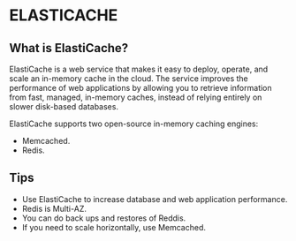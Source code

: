 # ELASTICACHE
## What is ElastiCache?

ElastiCache is a web service that makes it easy to deploy, operate, and scale an in-memory cache in the cloud. The service improves the performance of web applications by allowing you to retrieve information from fast, managed, in-memory caches, instead of relying entirely on slower disk-based databases.

ElastiCache supports two open-source in-memory caching engines:

- Memcached.
- Redis.

## Tips

- Use ElastiCache to increase database and web application performance.
- Redis is Multi-AZ.
- You can do back ups and restores of Reddis.
- If you need to scale horizontally, use Memcached.